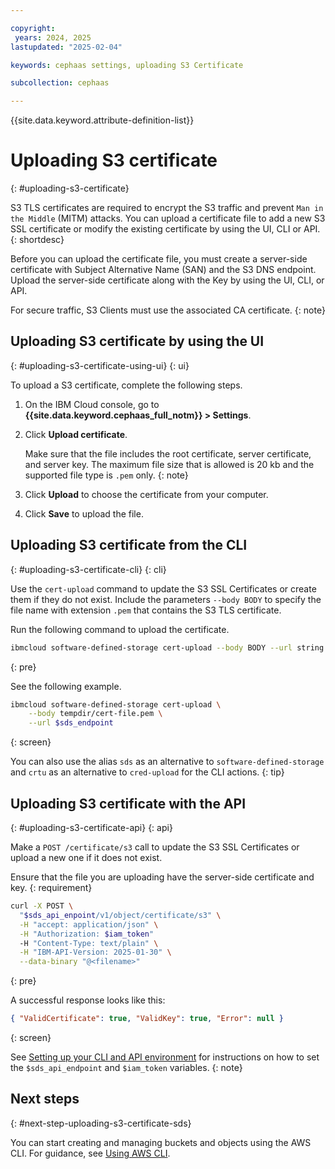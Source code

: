 ```yaml
---

copyright:
 years: 2024, 2025
lastupdated: "2025-02-04"

keywords: cephaas settings, uploading S3 Certificate

subcollection: cephaas

---
```


{{site.data.keyword.attribute-definition-list}}

# Uploading S3 certificate
{: #uploading-s3-certificate}

S3 TLS certificates are required to encrypt the S3 traffic and prevent `Man in the Middle` (MITM) attacks. You can upload a certificate file to add a new S3 SSL certificate or modify the existing certificate by using the UI, CLI or API.
{: shortdesc}

Before you can upload the certificate file, you must create a server-side certificate with Subject Alternative Name (SAN) and the S3 DNS endpoint. Upload the server-side certificate along with the Key by using the UI, CLI, or API.

For secure traffic, S3 Clients must use the associated CA certificate.
{: note}



## Uploading S3 certificate by using the UI
{: #uploading-s3-certificate-using-ui}
{: ui}

To upload a S3 certificate, complete the following steps.

1. On the IBM Cloud console, go to **{{site.data.keyword.cephaas_full_notm}} > Settings**.

2. Click **Upload certificate**.

    Make sure that the file includes the root certificate, server certificate, and server key. The maximum file size that is allowed is 20 kb and the supported file type is `.pem` only.
    {: note}

3. Click **Upload** to choose the certificate from your computer.

4. Click **Save** to upload the file.


## Uploading S3 certificate from the CLI
{: #uploading-s3-certificate-cli}
{: cli}

Use the `cert-upload` command to update the S3 SSL Certificates or create them if they do not exist. Include the parameters `--body BODY` to specify the file name with extension `.pem` that contains the S3 TLS certificate.

Run the following command to upload the certificate.

```sh
ibmcloud software-defined-storage cert-upload --body BODY --url string
```
{: pre}

See the following example.

```sh
ibmcloud software-defined-storage cert-upload \
    --body tempdir/cert-file.pem \
    --url $sds_endpoint
```
{: screen}

You can also use the alias `sds` as an alternative to `software-defined-storage` and `crtu` as an alternative to `cred-upload` for the CLI actions.
{: tip}

## Uploading S3 certificate with the API
{: #uploading-s3-certificate-api}
{: api}

Make a `POST /certificate/s3` call to update the S3 SSL Certificates or upload a new one if it does not exist.

Ensure that the file you are uploading have the server-side certificate and key.
{: requirement}

```sh
curl -X POST \
  "$sds_api_enpoint/v1/object/certificate/s3" \
  -H "accept: application/json" \
  -H "Authorization: $iam_token"
  -H "Content-Type: text/plain" \
  -H "IBM-API-Version: 2025-01-30" \
  --data-binary "@<filename>"
```
{: pre}

A successful response looks like this:

```json
{ "ValidCertificate": true, "ValidKey": true, "Error": null }

```
{: screen}

See [Setting up your CLI and API environment](docs/cephaas?topic=cephaas-set-up-environment) for instructions on how to set the `$sds_api_endpoint` and `$iam_token` variables.
{: note}


## Next steps
{: #next-step-uploading-s3-certificate-sds}

You can start creating and managing buckets and objects using the AWS CLI. For guidance, see [Using AWS CLI](/docs/cephaas?topic=cephaas-aws-cli).
